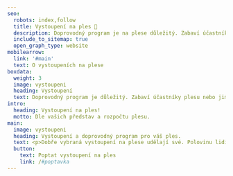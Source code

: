 ```yaml
---
seo:
  robots: index,follow
  title: Vystoupení na ples 🎷
  description: Doprovodný program je na plese důležitý. Zabaví účastníky plesu, umožní jim udělat si přestávku na občerstvení, ale hlavně dodají plesu skvělou atmosféru.
  include_to_sitemap: true
  open_graph_type: website
mobilearrow:
  link: '#main'
  text: O vystoupeních na plese
boxdata:
  weight: 3
  image: vystoupeni
  heading: Vystoupení
  text: Doprovodný program je důležitý. Zabaví účastníky plesu nebo jim naopak umožní udělat si krátkou přestávku na občerstvení.
intro:
  heading: Vystoupení na ples!
  motto: Dle vašich představ a rozpočtu plesu.
main: 
  image: vystoupeni
  heading: Vystoupení a doprovodný program pro váš ples.
  text: <p>Dobře vybraná vystoupení na plese udělají své. Polovinu lidí zabaví, druhé polovině návštěvníků plesu umožní udělat si krátkou přestávku. Třeba na občerstvení. Na některá vystoupení lidé mohou i delší dobu vzpomínat.</p><p>Na plese může vystoupit hudební umělec, zpěvák, kouzelník nebo třeba tanenčíci. Mezi oblíbená vystoupení patří také různé světelné show nebo animace, které dostanou lidi přímo na parket.</p>
  button:
    text: Poptat vystoupení na ples
    link: /#poptavka
---
```

